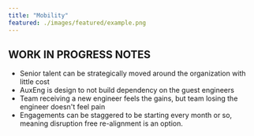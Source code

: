 ```yaml
---
title: "Mobility"
featured: ./images/featured/example.png
---
```


## WORK IN PROGRESS NOTES
- Senior talent can be strategically moved around the organization with little cost
- AuxEng is design to not build dependency on the guest engineers
- Team receiving a new engineer feels the gains, but team losing the engineer doesn't feel pain
- Engagements can be staggered to be starting every month or so, meaning disruption free re-alignment is an option.